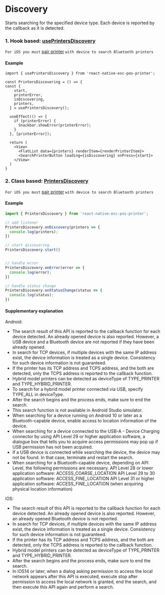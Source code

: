 # Discovery

Starts searching for the specified device type.
Each device is reported by the callback as it is detected.


### 1. Hook based: [usePrintersDiscovery](./usePrintersDiscovery.md)

`For iOS you must` [pair printer](./usePrintersDiscovery.md#pairbluetoothdevice-ios-only) `with device to search Bluetooth printers`

#### Example

```tsx
import { usePrintersDiscovery } from 'react-native-esc-pos-printer';

const PrintersDiscovering = () => {
const {
    start,
    printerError,
    isDiscovering,
    printers,
  } = usePrintersDiscovery();

  useEffect(() => {
    if (printerError) {
      Snackbar.showError(printerError);
    }
  }, [printerError]);

  return (
    <View>
      <FlatList data={printers} renderItem={renderPrinterItem}>
      <SearchPrinterButton loading={isDiscovering} onPress={start}>
    </View>
  )
}
```

### 2. Class based: [PrintersDiscovery](./PrintersDiscovery.md)

`For iOS you must` [pair printer](./PrintersDiscovery.md#pairbluetoothdevice-ios-only) `with device to search Bluetooth printers`


#### Example

```typescript
import { PrintersDiscovery } from 'react-native-esc-pos-printer';

// add listener
PrintersDiscovery.onDiscovery(printers => {
  console.log(printers);
})

// start discovering
PrintersDiscovery.start()


// handle error
PrintersDiscovery.onError(error => {
  console.log(error);
})

// handle status change
PrintersDiscovery.onStatusChange(status => {
  console.log(status);
})

```


#### Supplementary explanation
Android:
- The search result of this API is reported to the callback function for each device detected.
An already opened device is also reported. However, a USB device and a Bluetooth device are not reported if they have been already opened.
- In search for TCP devices, if multiple devices with the same IP address exist, the device information is treated as a single device. Consistency for such device information is not guaranteed.
- If the printer has its TCP address and TCPS address, and the both are detected, only the TCPS address is reported to the callback function.
- Hybrid model printers can be detected as deviceType of TYPE_PRINTER and TYPE_HYBRID_PRINTER.
- To search for a hybrid model printer connected via USB, specify TYPE_ALL in deviceType.
- After the search begins and the process ends, make sure to end the search.
- This search function is not available in Android Studio simulator.
- When searching for a device running on Android 10 or later as a Bluetooth-capable device, enable access to location information of the device.
- When searching for a device connected to the USB-A - Device Charging connector by using API Level 29 or higher application software, a dialogue box that tells you to acquire access permissions may pop up if USB permission has not been acquired.
- If a USB device is connected while searching the device, the device may not be found. In that case, terminate and restart the search.
- When searching for a Bluetooth-capable device, depending on API Level, the following permissions are necessary.
API Level 28 or lower application software: ACCESS_COARSE_LOCATION
API Level 29 to 30 application software: ACCESS_FINE_LOCATION
API Level 31 or higher application software: ACCESS_FINE_LOCATION (when acquiring physical location information)

iOS:

- The search result of this API is reported to the callback function for each device detected.
An already opened device is also reported. However, an already opened Bluetooth device is not reported.
- In search for TCP devices, if multiple devices with the same IP address exist, the device information is treated as a single device. Consistency for such device information is not guaranteed.
- If the printer has its TCP address and TCPS address, and the both are detected, only the TCPS address is reported to the callback function.
- Hybrid model printers can be detected as deviceType of TYPE_PRINTER and TYPE_HYBRID_PRINTER.
- After the search begins and the process ends, make sure to end the search.
- In iOS14 or later, when a dialog asking permission to access the local network appears after this API is executed, execute stop after permission to access the local network is granted, end the search, and then execute this API again and perform a search.



